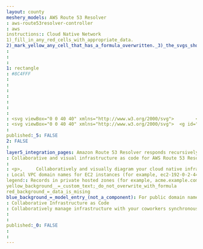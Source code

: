 ```yaml
---
layout: county 
meshery_models: AWS Route 53 Resolver
: aws-route53resolver-controller
: aws
instructions:: Cloud Native Network
1)_fill_in_any_red_cells_with_appropriate_data.
2)_mark_yellow_any_cell_that_has_a_formula_overwritten._3)_the_svgs_shouldn't_have_xml_header_they_are_added_programmatically_through_workflows: Networking Content Delivery
: 
: 
: 
1: rectangle
: #8C4FFF
: 
: 
: 
: 
: 
: 
: 
: <svg viewBox="0 0 40 40" xmlns="http://www.w3.org/2000/svg">        <g id="Icon-Architecture/32/Arch_Amazon-Route-53_32" stroke="none" stroke-width="1" fill="none" fill-rule="evenodd">        <g id="Icon-Architecture-BG/32/Networking-Content-Delivery" fill="#8C4FFF">            <rect id="Rectangle" x="0" y="0" width="40" height="40"></rect>        </g>        <path d="M24.0244033,20.3143713 C24.3665874,20.6307385 24.5381782,21.0548902 24.5381782,21.5858283 C24.5381782,22.1656687 24.3296754,22.6277445 23.9136674,22.9740519 C23.4976594,23.3193613 22.9369964,23.492016 22.2346712,23.492016 C21.6789962,23.492016 21.1303047,23.3732535 20.5866012,23.1377246 L20.5866012,22.4281437 C21.2300668,22.6417166 21.779756,22.747505 22.2346712,22.747505 C22.682603,22.747505 23.0287775,22.6467066 23.2711994,22.4461078 C23.5126237,22.245509 23.6343335,21.9580838 23.6343335,21.5858283 C23.6343335,20.8712575 23.1824112,20.5139721 22.2785665,20.5139721 C21.9952421,20.5139721 21.7149106,20.5289421 21.4365743,20.5578842 L21.4365743,19.9730539 L23.2971376,17.9431138 L20.6753895,17.9431138 L20.6753895,17.2165669 L24.2817896,17.2165669 L24.2817896,17.9171657 L22.456143,19.8493014 C22.4860717,19.8433134 22.5150027,19.8403194 22.5449313,19.8403194 L22.632722,19.8403194 C23.2173279,19.8403194 23.6812217,19.999002 24.0244033,20.3143713 M18.8766787,20.1596806 C19.2358223,20.496008 19.4173893,20.9600798 19.4173893,21.5508982 C19.4173893,22.1297405 19.2068913,22.5988024 18.7878904,22.9550898 C18.3678919,23.3133733 17.8152099,23.492016 17.1308418,23.492016 C16.5282787,23.492016 15.9646228,23.3732535 15.4388765,23.1377246 L15.4388765,22.4281437 C16.0943136,22.6417166 16.6549766,22.747505 17.1218632,22.747505 C17.5697951,22.747505 17.914972,22.6457086 18.154401,22.4421158 C18.3928325,22.237525 18.5135446,21.9441118 18.5135446,21.5598802 C18.5135446,21.1407186 18.4008134,20.8353293 18.1763487,20.6467066 C17.951884,20.4580838 17.585757,20.3632735 17.0769703,20.3632735 C16.7108434,20.3632735 16.2539329,20.3932136 15.7042437,20.4520958 L15.7042437,19.8662675 L15.8728417,17.2165669 L19.1061315,17.2165669 L19.1061315,17.9431138 L16.617067,17.9431138 L16.501343,19.742515 C16.8265674,19.6836327 17.1188704,19.6536926 17.3792495,19.6536926 C18.0167293,19.6536926 18.5165375,19.8223553 18.8766787,20.1596806 M25.5298135,26.6217565 C23.288159,27.0249501 21.3228455,27.9351297 20,28.6806387 C18.6771545,27.9351297 16.711841,27.0249501 14.4691889,26.6217565 C13.8426828,26.508982 10.7151408,25.8572854 10.7151408,24.0628743 C10.7151408,23.2265469 11.0164224,22.6706587 11.5920497,21.6776447 C12.2883892,20.4780439 13.1543243,18.9850299 13.1543243,16.8303393 C13.1543243,15.3023952 12.7552759,13.8343313 11.9671552,12.4620758 L12.2165605,12.1556886 C14.8273348,13.4491018 17.7503645,13.2744511 20,11.8522954 C22.2506331,13.2734531 25.1726652,13.4491018 27.7834395,12.1556886 L28.0328448,12.4620758 C27.2447241,13.8343313 26.8446781,15.3023952 26.8446781,16.8303393 C26.8446781,18.9850299 27.7106132,20.4780439 28.4079503,21.6776447 C28.9835776,22.6706587 29.2838616,23.2265469 29.2838616,24.0628743 C29.2838616,25.8572854 26.1573172,26.508982 25.5298135,26.6217565 M27.8422991,16.8303393 C27.8422991,15.3762475 28.2523214,13.9810379 29.0623897,12.6836327 C29.1751209,12.501996 29.1601565,12.2684631 29.0264753,12.1037924 L28.3002072,11.2105788 C28.1475712,11.0219561 27.8812064,10.9690619 27.6707083,11.0878244 C26.5364132,11.7145709 25.3512394,12.0329341 24.1520988,12.0329341 C22.7035531,12.0329341 21.4375719,11.6437126 20.284322,10.8433134 C20.1127312,10.7255489 19.8872688,10.7255489 19.715678,10.8433134 C18.5614304,11.6437126 17.2964469,12.0329341 15.8479012,12.0329341 C14.6487606,12.0329341 13.4635868,11.7145709 12.3282941,11.0878244 C12.1167984,10.9690619 11.8514312,11.0219561 11.6997928,11.2105788 L10.9735247,12.1037924 C10.8388458,12.2684631 10.8248791,12.501996 10.9376103,12.6836327 C11.746681,13.9810379 12.1567032,15.3762475 12.1567032,16.8303393 C12.1567032,18.7165669 11.3655897,20.0808383 10.7291075,21.1766467 C10.1026015,22.257485 9.71751976,22.9750499 9.71751976,24.0628743 C9.71751976,26.5868263 13.2201673,27.4111776 14.2926099,27.6037924 C16.5392526,28.006986 18.4995779,28.9590818 19.7485995,29.6866267 C19.8264139,29.7325349 19.913207,29.754491 20,29.754491 C20.086793,29.754491 20.1735861,29.7325349 20.2514005,29.6866267 C21.5004221,28.9590818 23.4607474,28.006986 25.7063924,27.6037924 C26.7798327,27.4111776 30.2814826,26.5868263 30.2814826,24.0628743 C30.2814826,22.9750499 29.8973985,22.257485 29.2708925,21.1766467 C28.6344103,20.0808383 27.8422991,18.7165669 27.8422991,16.8303393 M26.0096693,29.2974052 C23.1883969,29.8043912 20.8200445,31.3133733 20,31.8852295 C19.1799555,31.3133733 16.8116031,29.8043912 13.9893331,29.2974052 C12.5836851,29.0449102 7.99762106,27.9211577 7.99762106,24.0628743 C7.99762106,22.4570858 8.62911519,21.3672655 9.24165452,20.3133733 C9.82925332,19.3003992 10.4368045,18.253493 10.4368045,16.8303393 C10.4368045,14.6127745 9.17182104,13.0389222 8.52436498,12.3782435 C9.19975443,11.5568862 10.8378482,9.55988024 11.6708618,8.48802395 C12.93385,9.66866267 14.3993554,10.3123752 15.8479012,10.3123752 C17.4570639,10.3123752 18.7898857,9.66267465 20,8.27644711 C21.2101143,9.66267465 22.5429361,10.3123752 24.1520988,10.3123752 C25.6006446,10.3123752 27.06615,9.66866267 28.3281406,8.48802395 C29.1611542,9.55988024 30.8002456,11.5568862 31.475635,12.3782435 C30.8271813,13.0389222 29.5631955,14.6127745 29.5631955,16.8303393 C29.5631955,18.253493 30.1707467,19.3003992 30.7583455,20.3133733 C31.3698872,21.3672655 32.0023789,22.4570858 32.0023789,24.0628743 C32.0023789,27.9211577 27.4153173,29.0449102 26.0096693,29.2974052 M31.6212877,19.8123752 C31.0516461,18.8313373 30.5608165,17.9840319 30.5608165,16.8303393 C30.5608165,14.4001996 32.4533037,12.8263473 32.4732561,12.8103792 C32.5750134,12.7255489 32.641854,12.6037924 32.6538255,12.4720559 C32.6667946,12.3403194 32.6278873,12.2075848 32.5430896,12.1047904 C32.5121633,12.0678643 29.4774,8.38922156 28.7840534,7.43712575 C28.6962628,7.31736527 28.5595887,7.24151697 28.4099455,7.23353293 C28.2672857,7.2255489 28.1176425,7.28243513 28.0158852,7.39021956 C26.8556519,8.63073852 25.483923,9.31437126 24.1520988,9.31437126 C22.6806078,9.31437126 21.5223697,8.65768463 20.3960556,7.18562874 C20.2075052,6.93812375 19.7924948,6.93812375 19.6029468,7.18562874 C18.4766326,8.65768463 17.3183946,9.31437126 15.8479012,9.31437126 C14.516077,9.31437126 13.1443481,8.63073852 11.9841148,7.39021956 C11.8823575,7.28243513 11.7337119,7.22654691 11.5890569,7.23353293 C11.4404113,7.24151697 11.3037372,7.31736527 11.2159466,7.43712575 C10.5226,8.38922156 7.4878367,12.0678643 7.45691044,12.1047904 C7.37211265,12.2075848 7.33220781,12.3403194 7.34517689,12.4730539 C7.35814596,12.6057884 7.42398895,12.7265469 7.52774154,12.8103792 C7.54669634,12.8263473 9.43918349,14.3852295 9.43918349,16.8303393 C9.43918349,17.9840319 8.94835393,18.8313373 8.37771468,19.8123752 C7.73225386,20.9261477 7,22.1876248 7,24.0628743 C7,27.1886228 9.54592894,29.5129741 13.8127542,30.2794411 C17.0021487,30.8532934 19.6697874,32.8762475 19.6957256,32.8962076 C19.7855115,32.9650699 19.8922569,33 20,33 C20.1067455,33 20.2144885,32.9650699 20.3042744,32.8962076 C20.3302126,32.8762475 22.9978513,30.8532934 26.1872458,30.2794411 C30.4530734,29.5129741 33,27.1886228 33,24.0628743 C33,22.1876248 32.2677461,20.9261477 31.6212877,19.8123752" id="Amazon-Route-53-Icon_32_Squid" fill="#FFFFFF"></path>    </g></svg>
: <svg viewBox="0 0 40 40" xmlns="http://www.w3.org/2000/svg">  <g id="Icon-Architecture/32/Arch_Amazon-Route-53_32" stroke="none" stroke-width="1" fill="none" fill-rule="evenodd">  <path d="M24.0244033,20.3143713 C24.3665874,20.6307385 24.5381782,21.0548902 24.5381782,21.5858283 C24.5381782,22.1656687 24.3296754,22.6277445 23.9136674,22.9740519 C23.4976594,23.3193613 22.9369964,23.492016 22.2346712,23.492016 C21.6789962,23.492016 21.1303047,23.3732535 20.5866012,23.1377246 L20.5866012,22.4281437 C21.2300668,22.6417166 21.779756,22.747505 22.2346712,22.747505 C22.682603,22.747505 23.0287775,22.6467066 23.2711994,22.4461078 C23.5126237,22.245509 23.6343335,21.9580838 23.6343335,21.5858283 C23.6343335,20.8712575 23.1824112,20.5139721 22.2785665,20.5139721 C21.9952421,20.5139721 21.7149106,20.5289421 21.4365743,20.5578842 L21.4365743,19.9730539 L23.2971376,17.9431138 L20.6753895,17.9431138 L20.6753895,17.2165669 L24.2817896,17.2165669 L24.2817896,17.9171657 L22.456143,19.8493014 C22.4860717,19.8433134 22.5150027,19.8403194 22.5449313,19.8403194 L22.632722,19.8403194 C23.2173279,19.8403194 23.6812217,19.999002 24.0244033,20.3143713 M18.8766787,20.1596806 C19.2358223,20.496008 19.4173893,20.9600798 19.4173893,21.5508982 C19.4173893,22.1297405 19.2068913,22.5988024 18.7878904,22.9550898 C18.3678919,23.3133733 17.8152099,23.492016 17.1308418,23.492016 C16.5282787,23.492016 15.9646228,23.3732535 15.4388765,23.1377246 L15.4388765,22.4281437 C16.0943136,22.6417166 16.6549766,22.747505 17.1218632,22.747505 C17.5697951,22.747505 17.914972,22.6457086 18.154401,22.4421158 C18.3928325,22.237525 18.5135446,21.9441118 18.5135446,21.5598802 C18.5135446,21.1407186 18.4008134,20.8353293 18.1763487,20.6467066 C17.951884,20.4580838 17.585757,20.3632735 17.0769703,20.3632735 C16.7108434,20.3632735 16.2539329,20.3932136 15.7042437,20.4520958 L15.7042437,19.8662675 L15.8728417,17.2165669 L19.1061315,17.2165669 L19.1061315,17.9431138 L16.617067,17.9431138 L16.501343,19.742515 C16.8265674,19.6836327 17.1188704,19.6536926 17.3792495,19.6536926 C18.0167293,19.6536926 18.5165375,19.8223553 18.8766787,20.1596806 M25.5298135,26.6217565 C23.288159,27.0249501 21.3228455,27.9351297 20,28.6806387 C18.6771545,27.9351297 16.711841,27.0249501 14.4691889,26.6217565 C13.8426828,26.508982 10.7151408,25.8572854 10.7151408,24.0628743 C10.7151408,23.2265469 11.0164224,22.6706587 11.5920497,21.6776447 C12.2883892,20.4780439 13.1543243,18.9850299 13.1543243,16.8303393 C13.1543243,15.3023952 12.7552759,13.8343313 11.9671552,12.4620758 L12.2165605,12.1556886 C14.8273348,13.4491018 17.7503645,13.2744511 20,11.8522954 C22.2506331,13.2734531 25.1726652,13.4491018 27.7834395,12.1556886 L28.0328448,12.4620758 C27.2447241,13.8343313 26.8446781,15.3023952 26.8446781,16.8303393 C26.8446781,18.9850299 27.7106132,20.4780439 28.4079503,21.6776447 C28.9835776,22.6706587 29.2838616,23.2265469 29.2838616,24.0628743 C29.2838616,25.8572854 26.1573172,26.508982 25.5298135,26.6217565 M27.8422991,16.8303393 C27.8422991,15.3762475 28.2523214,13.9810379 29.0623897,12.6836327 C29.1751209,12.501996 29.1601565,12.2684631 29.0264753,12.1037924 L28.3002072,11.2105788 C28.1475712,11.0219561 27.8812064,10.9690619 27.6707083,11.0878244 C26.5364132,11.7145709 25.3512394,12.0329341 24.1520988,12.0329341 C22.7035531,12.0329341 21.4375719,11.6437126 20.284322,10.8433134 C20.1127312,10.7255489 19.8872688,10.7255489 19.715678,10.8433134 C18.5614304,11.6437126 17.2964469,12.0329341 15.8479012,12.0329341 C14.6487606,12.0329341 13.4635868,11.7145709 12.3282941,11.0878244 C12.1167984,10.9690619 11.8514312,11.0219561 11.6997928,11.2105788 L10.9735247,12.1037924 C10.8388458,12.2684631 10.8248791,12.501996 10.9376103,12.6836327 C11.746681,13.9810379 12.1567032,15.3762475 12.1567032,16.8303393 C12.1567032,18.7165669 11.3655897,20.0808383 10.7291075,21.1766467 C10.1026015,22.257485 9.71751976,22.9750499 9.71751976,24.0628743 C9.71751976,26.5868263 13.2201673,27.4111776 14.2926099,27.6037924 C16.5392526,28.006986 18.4995779,28.9590818 19.7485995,29.6866267 C19.8264139,29.7325349 19.913207,29.754491 20,29.754491 C20.086793,29.754491 20.1735861,29.7325349 20.2514005,29.6866267 C21.5004221,28.9590818 23.4607474,28.006986 25.7063924,27.6037924 C26.7798327,27.4111776 30.2814826,26.5868263 30.2814826,24.0628743 C30.2814826,22.9750499 29.8973985,22.257485 29.2708925,21.1766467 C28.6344103,20.0808383 27.8422991,18.7165669 27.8422991,16.8303393 M26.0096693,29.2974052 C23.1883969,29.8043912 20.8200445,31.3133733 20,31.8852295 C19.1799555,31.3133733 16.8116031,29.8043912 13.9893331,29.2974052 C12.5836851,29.0449102 7.99762106,27.9211577 7.99762106,24.0628743 C7.99762106,22.4570858 8.62911519,21.3672655 9.24165452,20.3133733 C9.82925332,19.3003992 10.4368045,18.253493 10.4368045,16.8303393 C10.4368045,14.6127745 9.17182104,13.0389222 8.52436498,12.3782435 C9.19975443,11.5568862 10.8378482,9.55988024 11.6708618,8.48802395 C12.93385,9.66866267 14.3993554,10.3123752 15.8479012,10.3123752 C17.4570639,10.3123752 18.7898857,9.66267465 20,8.27644711 C21.2101143,9.66267465 22.5429361,10.3123752 24.1520988,10.3123752 C25.6006446,10.3123752 27.06615,9.66866267 28.3281406,8.48802395 C29.1611542,9.55988024 30.8002456,11.5568862 31.475635,12.3782435 C30.8271813,13.0389222 29.5631955,14.6127745 29.5631955,16.8303393 C29.5631955,18.253493 30.1707467,19.3003992 30.7583455,20.3133733 C31.3698872,21.3672655 32.0023789,22.4570858 32.0023789,24.0628743 C32.0023789,27.9211577 27.4153173,29.0449102 26.0096693,29.2974052 M31.6212877,19.8123752 C31.0516461,18.8313373 30.5608165,17.9840319 30.5608165,16.8303393 C30.5608165,14.4001996 32.4533037,12.8263473 32.4732561,12.8103792 C32.5750134,12.7255489 32.641854,12.6037924 32.6538255,12.4720559 C32.6667946,12.3403194 32.6278873,12.2075848 32.5430896,12.1047904 C32.5121633,12.0678643 29.4774,8.38922156 28.7840534,7.43712575 C28.6962628,7.31736527 28.5595887,7.24151697 28.4099455,7.23353293 C28.2672857,7.2255489 28.1176425,7.28243513 28.0158852,7.39021956 C26.8556519,8.63073852 25.483923,9.31437126 24.1520988,9.31437126 C22.6806078,9.31437126 21.5223697,8.65768463 20.3960556,7.18562874 C20.2075052,6.93812375 19.7924948,6.93812375 19.6029468,7.18562874 C18.4766326,8.65768463 17.3183946,9.31437126 15.8479012,9.31437126 C14.516077,9.31437126 13.1443481,8.63073852 11.9841148,7.39021956 C11.8823575,7.28243513 11.7337119,7.22654691 11.5890569,7.23353293 C11.4404113,7.24151697 11.3037372,7.31736527 11.2159466,7.43712575 C10.5226,8.38922156 7.4878367,12.0678643 7.45691044,12.1047904 C7.37211265,12.2075848 7.33220781,12.3403194 7.34517689,12.4730539 C7.35814596,12.6057884 7.42398895,12.7265469 7.52774154,12.8103792 C7.54669634,12.8263473 9.43918349,14.3852295 9.43918349,16.8303393 C9.43918349,17.9840319 8.94835393,18.8313373 8.37771468,19.8123752 C7.73225386,20.9261477 7,22.1876248 7,24.0628743 C7,27.1886228 9.54592894,29.5129741 13.8127542,30.2794411 C17.0021487,30.8532934 19.6697874,32.8762475 19.6957256,32.8962076 C19.7855115,32.9650699 19.8922569,33 20,33 C20.1067455,33 20.2144885,32.9650699 20.3042744,32.8962076 C20.3302126,32.8762475 22.9978513,30.8532934 26.1872458,30.2794411 C30.4530734,29.5129741 33,27.1886228 33,24.0628743 C33,22.1876248 32.2677461,20.9261477 31.6212877,19.8123752" id="Amazon-Route-53-Icon_32_Squid" fill="#FFFFFF"></path> </g></svg>
: 
published:_5: FALSE
2: FALSE
: 
layer5_integration_pages: Amazon Route 53 Resolver responds recursively to DNS queries from AWS resources for public records, Amazon VPC-specific DNS names, and Amazon Route 53 private hosted zones, and is available by default in all VPCs.
: Collaborative and visual infrastructure as code for AWS Route 53 Resolver
: 
: <p>,     Collaboratively and visually diagram your cloud native infrastructure with GitOps-style pipeline integration. Design, test, and manage configuration your Kubernetes-based, containerized applications as a visual topology., </p>, <p>,     Looking for best practice cloud native design and deployment best practices? Choose from thousands of pre-built components in MeshMap. Choose from hundreds of ready-made design patterns by importing templates from Meshery Catalog or use our low code designer, MeshMap, to create and deploy your own cloud native infrastructure designs., </p>
: Local VPC domain names for EC2 instances (for example, ec2-192-0-2-44.compute-1.amazonaws.com)., 
legend:: Records in private hosted zones (for example, acme.example.com)., 
yellow_background__=_custom_text;_do_not_overwrite_with_formula
red_background_=_data_is_mising
blue_background_=_model_entry_(not_a_component): For public domain names, Route 53 Resolver performs recursive lookups against public name servers on the internet., 
: Collaborative Infrastructure as Code
: Collaboratively manage infrastructure with your coworkers synchronously sharing the same designs.
: 
: 
published:_0: FALSE
: 
: 
---
```

